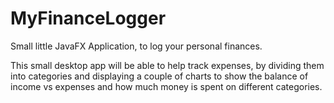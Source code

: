 # MyFinanceLogger
Small little JavaFX Application, to log your personal finances.

This small desktop app will be able to help track expenses, by dividing them into categories and displaying a couple of charts to show the balance of income vs expenses and how much money is spent on different categories.
